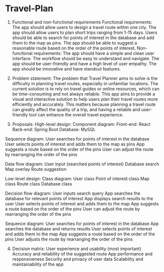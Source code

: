 # Travel-Plan
1. Functional and non-functional requirements
Functional requirements:
The app should allow users to design a travel route within one city.
The app should allow users to plan short trips ranging from 1-15 days.
Users should be able to search for points of interest in the database and add them to the map as pins.
The app should be able to suggest a reasonable route based on the order of the points of interest.
Non-functional requirements:
The app should have a simple and clean user interface.
The workflow should be easy to understand and navigate.
The app should be user-friendly and have a high level of user empathy.
The app should be innovative and have standout features.

2. Problem statement:
The problem that Travel Planner aims to solve is the difficulty in planning travel routes, especially in unfamiliar locations. The current solution is to rely on travel guides or online resources, which can be time-consuming and not always reliable. This app aims to provide a visual and interactive solution to help users plan their travel routes more efficiently and accurately. This matters because planning a travel route can greatly affect the quality of a trip, and having a reliable and user-friendly tool can enhance the overall travel experience.

3. Proposals:
High-level design:
Component diagram:
Front-end: React
Back-end: Spring Boot
Database: MySQL

Sequence diagram:
User searches for points of interest in the database
User selects points of interest and adds them to the map as pins
App suggests a route based on the order of the pins
User can adjust the route by rearranging the order of the pins

Data flow diagram:
User input (searched points of interest)
Database search
Map overlay
Route suggestion

Low-level design:
Class diagram:
User class
Point of interest class
Map class
Route class
Database class

Decision flow diagram:
User inputs search query
App searches the database for relevant points of interest
App displays search results to the user
User selects points of interest and adds them to the map
App suggests a route based on the order of the pins
User can adjust the route by rearranging the order of the pins

Sequence diagram:
User searches for points of interest in the database
App searches the database and returns results
User selects points of interest and adds them to the map
App suggests a route based on the order of the pins
User adjusts the route by rearranging the order of the pins

4. Decision matrix:
User experience and usability (most important)
Accuracy and reliability of the suggested route
App performance and responsiveness
Security and privacy of user data
Scalability and maintainability of the app
